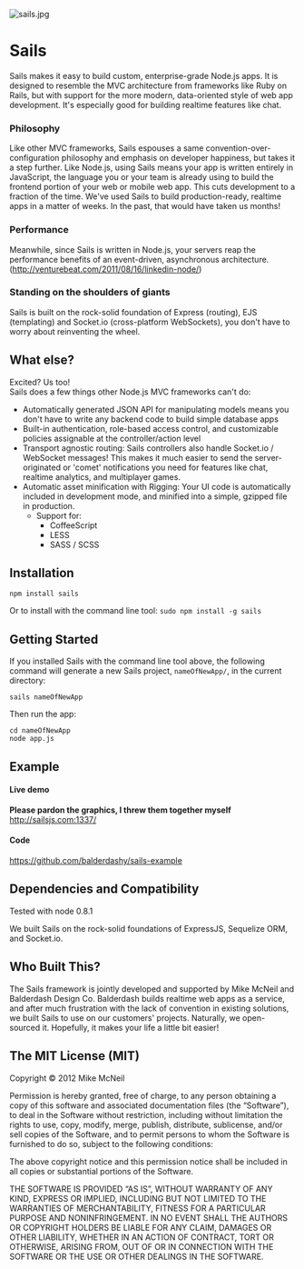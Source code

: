 ![sails.jpg](http://i.imgur.com/o0Qsp.jpg) 

# Sails
Sails makes it easy to build custom, enterprise-grade Node.js apps. It is designed to resemble the MVC architecture from frameworks like Ruby on Rails, but with support for the more modern, data-oriented style of web app development.  It's especially good for building realtime features like chat.

### Philosophy
Like other MVC frameworks, Sails espouses a same convention-over-configuration philosophy and emphasis on developer happiness, but takes it a step further. Like Node.js, using Sails means your app is written entirely in JavaScript, the language you or your team is already using to build the frontend portion of your web or mobile web app.  This cuts development to a fraction of the time. 
We've used Sails to build production-ready, realtime apps in a matter of weeks.  In the past, that would have taken us months!

### Performance
Meanwhile, since Sails is written in Node.js, your servers reap the performance benefits of an event-driven, asynchronous architecture. (http://venturebeat.com/2011/08/16/linkedin-node/)

### Standing on the shoulders of giants
Sails is built on the rock-solid foundation of Express (routing), EJS (templating) and Socket.io (cross-platform WebSockets), you don't have to worry about reinventing the wheel.

## What else?
Excited?  Us too!  
Sails does a few things other Node.js MVC frameworks can't do:
- Automatically generated JSON API for manipulating models means you don't have to write any backend code to build simple database apps
- Built-in authentication, role-based access control, and customizable policies assignable at the controller/action level
- Transport agnostic routing: Sails controllers also handle Socket.io / WebSocket messages!  This makes it much easier to send the server-originated or 'comet' notifications you need for features like chat, realtime analytics, and multiplayer games.
- Automatic asset minification with Rigging: Your UI code is automatically included in development mode, and minified into a simple, gzipped file in production.
  - Support for:
    - CoffeeScript
    - LESS
    - SASS / SCSS



Installation
--
```npm install sails```

Or to install with the command line tool:
```sudo npm install -g sails```

Getting Started
--
If you installed Sails with the command line tool above, the following command will generate a new Sails project, ```nameOfNewApp/```, in the current directory:

```sails nameOfNewApp```

Then run the app:
```
cd nameOfNewApp
node app.js
```

Example
--
#### Live demo
**Please pardon the graphics, I threw them together myself**
http://sailsjs.com:1337/

#### Code
https://github.com/balderdashy/sails-example

Dependencies and Compatibility
--

Tested with node 0.8.1

We built Sails on the rock-solid foundations of ExpressJS, Sequelize ORM, and Socket.io.  


## Who Built This?
The Sails framework is jointly developed and supported by Mike McNeil and Balderdash Design Co.  Balderdash builds realtime web apps as a service, and after much frustration with the lack of convention in existing solutions, we built Sails to use on our customers' projects.  Naturally, we open-sourced it.  Hopefully, it makes your life a little bit easier!


The MIT License (MIT)
--

Copyright © 2012 Mike McNeil

Permission is hereby granted, free of charge, to any person obtaining a copy of this software and associated documentation files (the “Software”), to deal in the Software without restriction, including without limitation the rights to use, copy, modify, merge, publish, distribute, sublicense, and/or sell copies of the Software, and to permit persons to whom the Software is furnished to do so, subject to the following conditions:

The above copyright notice and this permission notice shall be included in all copies or substantial portions of the Software.

THE SOFTWARE IS PROVIDED “AS IS”, WITHOUT WARRANTY OF ANY KIND, EXPRESS OR IMPLIED, INCLUDING BUT NOT LIMITED TO THE WARRANTIES OF MERCHANTABILITY, FITNESS FOR A PARTICULAR PURPOSE AND NONINFRINGEMENT. IN NO EVENT SHALL THE AUTHORS OR COPYRIGHT HOLDERS BE LIABLE FOR ANY CLAIM, DAMAGES OR OTHER LIABILITY, WHETHER IN AN ACTION OF CONTRACT, TORT OR OTHERWISE, ARISING FROM, OUT OF OR IN CONNECTION WITH THE SOFTWARE OR THE USE OR OTHER DEALINGS IN THE SOFTWARE.